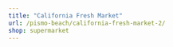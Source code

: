```yaml
---
title: "California Fresh Market"
url: /pismo-beach/california-fresh-market-2/
shop: supermarket
---
```

